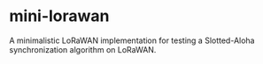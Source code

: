 # mini-lorawan
A minimalistic LoRaWAN implementation for testing a Slotted-Aloha synchronization algorithm on LoRaWAN.


